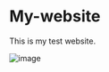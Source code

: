 # My-website
This is my test website.

![image](https://user-images.githubusercontent.com/89680646/142716386-863105e5-b991-48b2-98ea-7020d7984881.png)
